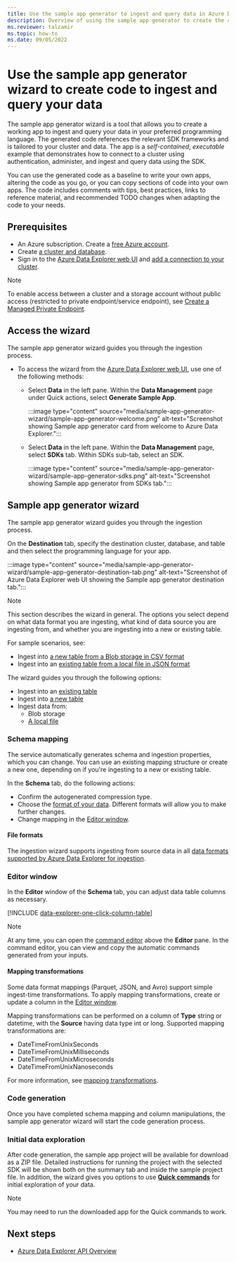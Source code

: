 ```yaml
---
title: Use the sample app generator to ingest and query data in Azure Data Explorer
description: Overview of using the sample app generator to create the code to ingest and query your data in your preferred programming language.
ms.reviewer: talzamir
ms.topic: how-to
ms.date: 09/05/2022
---
```


# Use the sample app generator wizard to create code to ingest and query your data

The sample app generator wizard is a tool that allows you to create a working app to ingest and query your data in your preferred programming language. The generated code references the relevant SDK frameworks and is tailored to your cluster and data. The app is a *self-contained*, *executable* example that demonstrates how to connect to a cluster using authentication, administer, and ingest and query data using the SDK.

You can use the generated code as a baseline to write your own apps, altering the code as you go, or you can copy sections of code into your own apps. The code includes comments with tips, best practices, links to reference material, and recommended TODO changes when adapting the code to your needs.

## Prerequisites

* An Azure subscription. Create a [free Azure account](https://azure.microsoft.com/free/).
* Create [a cluster and database](create-cluster-database-portal.md).
* Sign in to the [Azure Data Explorer web UI](https://dataexplorer.azure.com/) and [add a connection to your cluster](web-query-data.md#add-clusters).

> [!NOTE]
> To enable access between a cluster and a storage account without public access (restricted to private endpoint/service endpoint), see [Create a Managed Private Endpoint](security-network-managed-private-endpoint-create.md).

## Access the wizard

The sample app generator wizard guides you through the ingestion process.

* To access the wizard from the [Azure Data Explorer web UI](https://dataexplorer.azure.com/), use one of the following methods:

  * Select **Data** in the left pane. Within the **Data Management** page under Quick actions, select **Generate Sample App**.

    :::image type="content" source="media/sample-app-generator-wizard/sample-app-generator-welcome.png" alt-text="Screenshot showing Sample app generator card from welcome to Azure Data Explorer.":::

  * Select **Data** in the left pane. Within the **Data Management** page, select **SDKs** tab. Within SDKs sub-tab, select an SDK.

    :::image type="content" source="media/sample-app-generator-wizard/sample-app-generator-sdks.png" alt-text="Screenshot showing Sample app generator from SDKs tab.":::

## Sample app generator wizard

The sample app generator wizard guides you through the ingestion process.

On the **Destination** tab, specify the destination cluster, database, and table and then select the programming language for your app.

:::image type="content" source="media/sample-app-generator-wizard/sample-app-generator-destination-tab.png" alt-text="Screenshot of Azure Data Explorer web UI showing the Sample app generator destination tab.":::

> [!NOTE]
> This section describes the wizard in general. The options you select depend on what data format you are ingesting, what kind of data source you are ingesting from, and whether you are ingesting into a new or existing table.
>
> For sample scenarios, see:
>
> * Ingest into [a new table from a Blob storage in CSV format](one-click-ingestion-new-table.md)
> * Ingest into an [existing table from a local file in JSON format](one-click-ingestion-existing-table.md)

The wizard guides you through the following options:

* Ingest into an [existing table](one-click-ingestion-existing-table.md)
* Ingest into [a new table](one-click-ingestion-new-table.md)
* Ingest data from:
  * Blob storage
  * [A local file](one-click-ingestion-existing-table.md)

### Schema mapping

The service automatically generates schema and ingestion properties, which you can change. You can use an existing mapping structure or create a new one, depending on if you're ingesting to a new or existing table.

In the **Schema** tab, do the following actions:

* Confirm the autogenerated compression type.
* Choose the [format of your data](#file-formats). Different formats will allow you to make further changes.
* Change mapping in the [Editor window](#editor-window).

#### File formats

The ingestion wizard supports ingesting from source data in all [data formats supported by Azure Data Explorer for ingestion](ingestion-supported-formats.md).

### Editor window

In the **Editor** window of the **Schema** tab, you can adjust data table columns as necessary.

[!INCLUDE [data-explorer-one-click-column-table](includes/data-explorer-one-click-column-table.md)]

>[!NOTE]
> At any time, you can open the [command editor](one-click-ingestion-new-table.md#command-editor) above the **Editor** pane. In the command editor, you can view and copy the automatic commands generated from your inputs.

#### Mapping transformations

Some data format mappings (Parquet, JSON, and Avro) support simple ingest-time transformations. To apply mapping transformations, create or update a column in the [Editor window](#editor-window).

Mapping transformations can be performed on a column of **Type** string or datetime, with the **Source** having data type int or long. Supported mapping transformations are:

* DateTimeFromUnixSeconds
* DateTimeFromUnixMilliseconds
* DateTimeFromUnixMicroseconds
* DateTimeFromUnixNanoseconds

For more information, see [mapping transformations](#mapping-transformations).

### Code generation

Once you have completed schema mapping and column manipulations, the sample app generator wizard will start the code generation process.

### Initial data exploration

After code generation, the sample app project will be available for download as a ZIP file. Detailed instructions for running the project with the selected SDK will be shown both on the summary tab and inside the sample project file. In addition, the wizard gives you options to use **[Quick commands](one-click-ingestion-existing-table.md#explore-quick-queries-and-tools)** for initial exploration of your data.

>[!NOTE]
> You may need to run the downloaded app for the Quick commands to work.

## Next steps

* [Azure Data Explorer API Overview](kusto/api/index.md)
